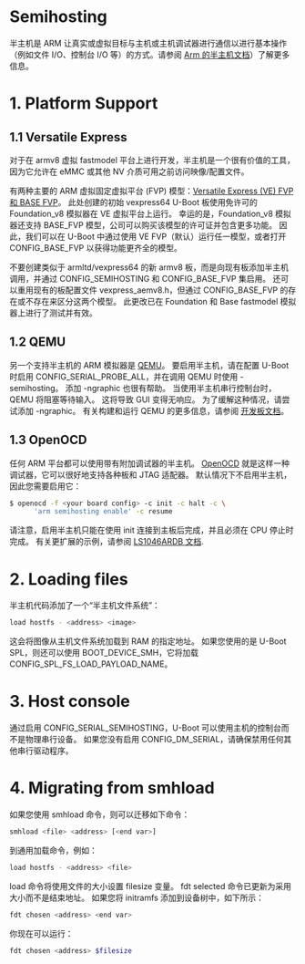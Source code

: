 
# Semihosting

半主机是 ARM 让真实或虚拟目标与主机或主机调试器进行通信以进行基本操作（例如文件 I/O、控制台 I/O 等）的方式。请参阅 [Arm 的半主机文档](https://developer.arm.com/documentation/100863/latest/)）了解更多信息。


# 1. Platform Support

## 1.1 Versatile Express

对于在 armv8 虚拟 fastmodel 平台上进行开发，半主机是一个很有价值的工具，因为它允许在 eMMC 或其他 NV 介质可用之前访问映像/配置文件。

有两种主要的 ARM 虚拟固定虚拟平台 (FVP) 模型：[Versatile Express (VE) FVP 和 BASE FVP](http://www.arm.com/products/tools/models/fast-models/foundation-model.php)。 此处创建的初始 vexpress64 U-Boot 板使用免许可的 Foundation_v8 模拟器在 VE 虚拟平台上运行。 幸运的是，Foundation_v8 模拟器还支持 BASE_FVP 模型，公司可以购买该模型的许可证并包含更多功能。 因此，我们可以在 U-Boot 中通过使用 VE FVP（默认）运行任一模型，或者打开 CONFIG_BASE_FVP 以获得功能更齐全的模型。

不要创建类似于 armltd/vexpress64 的新 armv8 板，而是向现有板添加半主机调用，并通过 CONFIG_SEMIHOSTING 和 CONFIG_BASE_FVP 集启用。 还可以重用现有的板配置文件 vexpress_aemv8.h，但通过 CONFIG_BASE_FVP 的存在或不存在来区分这两个模型。 此更改已在 Foundation 和 Base fastmodel 模拟器上进行了测试并有效。


## 1.2 QEMU

另一个支持半主机的 ARM 模拟器是 [QEMU](https://www.qemu.org/)。 要启用半主机，请在配置 U-Boot 时启用 CONFIG_SERIAL_PROBE_ALL，并在调用 QEMU 时使用 -semihosting。 添加 -ngraphic 也很有帮助。 当使用半主机串行控制台时，QEMU 将阻塞等待输入。 这将导致 GUI 变得无响应。 为了缓解这种情况，请尝试添加 -ngraphic。 有关构建和运行 QEMU 的更多信息，请参阅 [开发板文档](https://docs.u-boot.org/en/latest/board/emulation/qemu-arm.html)。


## 1.3 OpenOCD

任何 ARM 平台都可以使用带有附加调试器的半主机。 [OpenOCD](https://openocd.org/) 就是这样一种调试器，它可以很好地支持各种板和 JTAG 适配器。 默认情况下不启用半主机，因此您需要启用它：

```bash
$ openocd -f <your board config> -c init -c halt -c \
      'arm semihosting enable' -c resume
```

请注意，启用半主机只能在使用 init 连接到主板后完成，并且必须在 CPU 停止时完成。 有关更扩展的示例，请参阅 [LS1046ARDB 文档](https://docs.u-boot.org/en/latest/board/nxp/ls1046ardb.html#ls1046ardb-jtag).


# 2. Loading files

半主机代码添加了一个“半主机文件系统”：

```bash
load hostfs - <address> <image>
```

这会将图像从主机文件系统加载到 RAM 的指定地址。 如果您使用的是 U-Boot SPL，则还可以使用 BOOT_DEVICE_SMH，它将加载 CONFIG_SPL_FS_LOAD_PAYLOAD_NAME。


# 3. Host console

通过启用 CONFIG_SERIAL_SEMIHOSTING，U-Boot 可以使用主机的控制台而不是物理串行设备。 如果您没有启用 CONFIG_DM_SERIAL，请确保禁用任何其他串行驱动程序。


# 4. Migrating from smhload

如果您使用 smhload 命令，则可以迁移如下命令：

```bash
smhload <file> <address> [<end var>]
```

到通用加载命令，例如：

```bash
load hostfs - <address> <file>
```

load 命令将使用文件的大小设置 filesize 变量。 fdt selected 命令已更新为采用大小而不是结束地址。 如果您将 initramfs 添加到设备树中，如下所示：

```bash
fdt chosen <address> <end var>
```

你现在可以运行：

```bash
fdt chosen <address> $filesize
```
